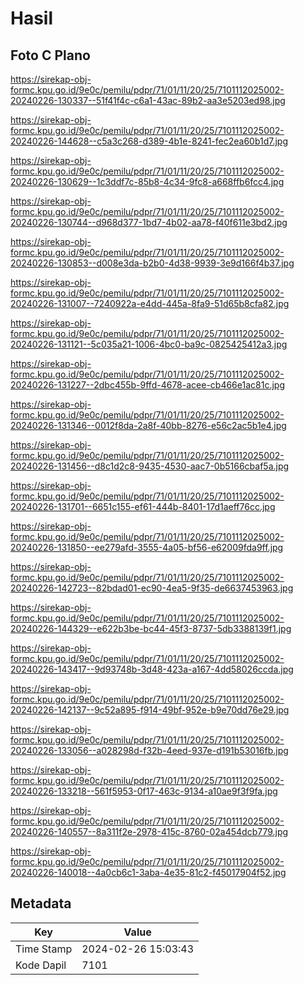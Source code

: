 # Hasil

## Foto C Plano

https://sirekap-obj-formc.kpu.go.id/9e0c/pemilu/pdpr/71/01/11/20/25/7101112025002-20240226-130337--51f41f4c-c6a1-43ac-89b2-aa3e5203ed98.jpg

https://sirekap-obj-formc.kpu.go.id/9e0c/pemilu/pdpr/71/01/11/20/25/7101112025002-20240226-144628--c5a3c268-d389-4b1e-8241-fec2ea60b1d7.jpg

https://sirekap-obj-formc.kpu.go.id/9e0c/pemilu/pdpr/71/01/11/20/25/7101112025002-20240226-130629--1c3ddf7c-85b8-4c34-9fc8-a668ffb6fcc4.jpg

https://sirekap-obj-formc.kpu.go.id/9e0c/pemilu/pdpr/71/01/11/20/25/7101112025002-20240226-130744--d968d377-1bd7-4b02-aa78-f40f611e3bd2.jpg

https://sirekap-obj-formc.kpu.go.id/9e0c/pemilu/pdpr/71/01/11/20/25/7101112025002-20240226-130853--d008e3da-b2b0-4d38-9939-3e9d166f4b37.jpg

https://sirekap-obj-formc.kpu.go.id/9e0c/pemilu/pdpr/71/01/11/20/25/7101112025002-20240226-131007--7240922a-e4dd-445a-8fa9-51d65b8cfa82.jpg

https://sirekap-obj-formc.kpu.go.id/9e0c/pemilu/pdpr/71/01/11/20/25/7101112025002-20240226-131121--5c035a21-1006-4bc0-ba9c-0825425412a3.jpg

https://sirekap-obj-formc.kpu.go.id/9e0c/pemilu/pdpr/71/01/11/20/25/7101112025002-20240226-131227--2dbc455b-9ffd-4678-acee-cb466e1ac81c.jpg

https://sirekap-obj-formc.kpu.go.id/9e0c/pemilu/pdpr/71/01/11/20/25/7101112025002-20240226-131346--0012f8da-2a8f-40bb-8276-e56c2ac5b1e4.jpg

https://sirekap-obj-formc.kpu.go.id/9e0c/pemilu/pdpr/71/01/11/20/25/7101112025002-20240226-131456--d8c1d2c8-9435-4530-aac7-0b5166cbaf5a.jpg

https://sirekap-obj-formc.kpu.go.id/9e0c/pemilu/pdpr/71/01/11/20/25/7101112025002-20240226-131701--6651c155-ef61-444b-8401-17d1aeff76cc.jpg

https://sirekap-obj-formc.kpu.go.id/9e0c/pemilu/pdpr/71/01/11/20/25/7101112025002-20240226-131850--ee279afd-3555-4a05-bf56-e62009fda9ff.jpg

https://sirekap-obj-formc.kpu.go.id/9e0c/pemilu/pdpr/71/01/11/20/25/7101112025002-20240226-142723--82bdad01-ec90-4ea5-9f35-de6637453963.jpg

https://sirekap-obj-formc.kpu.go.id/9e0c/pemilu/pdpr/71/01/11/20/25/7101112025002-20240226-144329--e622b3be-bc44-45f3-8737-5db3388139f1.jpg

https://sirekap-obj-formc.kpu.go.id/9e0c/pemilu/pdpr/71/01/11/20/25/7101112025002-20240226-143417--9d93748b-3d48-423a-a167-4dd58026ccda.jpg

https://sirekap-obj-formc.kpu.go.id/9e0c/pemilu/pdpr/71/01/11/20/25/7101112025002-20240226-142137--9c52a895-f914-49bf-952e-b9e70dd76e29.jpg

https://sirekap-obj-formc.kpu.go.id/9e0c/pemilu/pdpr/71/01/11/20/25/7101112025002-20240226-133056--a028298d-f32b-4eed-937e-d191b53016fb.jpg

https://sirekap-obj-formc.kpu.go.id/9e0c/pemilu/pdpr/71/01/11/20/25/7101112025002-20240226-133218--561f5953-0f17-463c-9134-a10ae9f3f9fa.jpg

https://sirekap-obj-formc.kpu.go.id/9e0c/pemilu/pdpr/71/01/11/20/25/7101112025002-20240226-140557--8a311f2e-2978-415c-8760-02a454dcb779.jpg

https://sirekap-obj-formc.kpu.go.id/9e0c/pemilu/pdpr/71/01/11/20/25/7101112025002-20240226-140018--4a0cb6c1-3aba-4e35-81c2-f45017904f52.jpg


## Metadata

| Key        | Value               |
| ---------- | ------------------- |
| Time Stamp | 2024-02-26 15:03:43 |
| Kode Dapil | 7101                |



